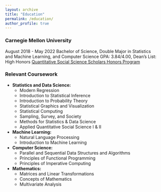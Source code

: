 ```yaml
---
layout: archive
title: "Education"
permalink: /education/
author_profile: true
---
```


### Carnegie Mellon University
August 2018 - May 2022
Bachelor of Science, Double Major in Statistics and Machine Learning, and Computer Science
GPA: 3.84/4.00, Dean’s List: High Honors
[Quantitative Social Science Scholars Honors Program](https://www.cmu.edu/dietrich/qsss/)

### Relevant Coursework
  * **Statistics and Data Science:**
    * Modern Regression
    * Introduction to Statistical Inference
    * Introduction to Probability Theory
    * Statistical Graphics and Visualization
    * Statistical Computing
    * Sampling, Survey, and Society
    * Methods for Statistics & Data Science
    * Applied Quantitative Social Science I & II
  * **Machine Learning:**
    * Natural Language Processing
    * Introduction to Machine Learning
  * **Computer Science:**
    * Parallel and Sequential Data Structures and Algorithms
    * Principles of Functional Programming
    * Principles of Imperative Computing
  * **Mathematics:**
    * Matrices and Linear Transformations
    * Concepts of Mathematics
    * Multivariate Analysis
